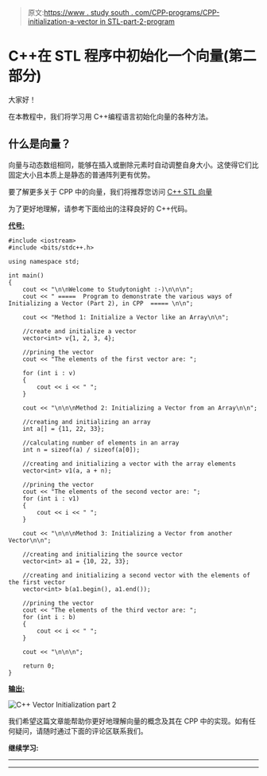 > 原文:[https://www . study south . com/CPP-programs/CPP-initialization-a-vector in STL-part-2-program](https://www.studytonight.com/cpp-programs/cpp-initializing-a-vector-in-stl-part-2-program)

# C++在 STL 程序中初始化一个向量(第二部分)

大家好！

在本教程中，我们将学习用 C++编程语言初始化向量的各种方法。

## 什么是向量？

向量与动态数组相同，能够在插入或删除元素时自动调整自身大小。这使得它们比固定大小且本质上是静态的普通阵列更有优势。

要了解更多关于 CPP 中的向量，我们将推荐您访问 [C++ STL 向量](https://www.studytonight.com/cpp/stl/stl-container-vector)

为了更好地理解，请参考下面给出的注释良好的 C++代码。

<u>**代号:**</u>

```
#include <iostream>
#include <bits/stdc++.h>

using namespace std;

int main()
{
    cout << "\n\nWelcome to Studytonight :-)\n\n\n";
    cout << " =====  Program to demonstrate the various ways of Initializing a Vector (Part 2), in CPP  ===== \n\n";

    cout << "Method 1: Initialize a Vector like an Array\n\n";

    //create and initialize a vector
    vector<int> v{1, 2, 3, 4};

    //prining the vector
    cout << "The elements of the first vector are: ";

    for (int i : v)
    {
        cout << i << " ";
    }

    cout << "\n\n\nMethod 2: Initializing a Vector from an Array\n\n";

    //creating and initializing an array
    int a[] = {11, 22, 33};

    //calculating number of elements in an array
    int n = sizeof(a) / sizeof(a[0]);

    //creating and initializing a vector with the array elements
    vector<int> v1(a, a + n);

    //prining the vector
    cout << "The elements of the second vector are: ";
    for (int i : v1)
    {
        cout << i << " ";
    }

    cout << "\n\n\nMethod 3: Initializing a Vector from another Vector\n\n";

    //creating and initializing the source vector
    vector<int> a1 = {10, 22, 33};

    //creating and initializing a second vector with the elements of the first vector
    vector<int> b(a1.begin(), a1.end());

    //prining the vector
    cout << "The elements of the third vector are: ";
    for (int i : b)
    {
        cout << i << " ";
    }

    cout << "\n\n\n";

    return 0;
} 
```

<u>**输出:**</u>

![C++ Vector Initialization  part 2](../Images/0cb0c4726f7dbfef1aca8b061e32c97f.png)

我们希望这篇文章能帮助你更好地理解向量的概念及其在 CPP 中的实现。如有任何疑问，请随时通过下面的评论区联系我们。

**继续学习:**

* * *

* * *